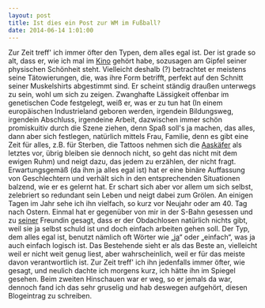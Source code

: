 ```yaml
---
layout: post
title: Ist dies ein Post zur WM im Fußball?
date: 2014-06-14 1:01:00
---
```

Zur Zeit treff' ich immer öfter den Typen, dem alles egal ist. Der ist grade so alt, dass er, wie ich mal im [Kino](http://de.wikipedia.org/wiki/Benjamin_Button) gehört habe, sozusagen am Gipfel seiner physischen Schönheit steht. Vielleicht deshalb (?) betrachtet er meistens seine Tätowierungen, die, was ihre Form betrifft, perfekt auf den Schnitt seiner Muskelshirts abgestimmt sind. Er scheint ständig draußen unterwegs zu sein, wohl um sich zu zeigen. Zwanghafte Lässigkeit offenbar im genetischen Code festgelegt, weiß er, was er zu tun hat (In einem europäischen Industrieland geboren werden, irgendein Bildungsweg, irgendein Abschluss, irgendeine Arbeit, dazwischen immer schön promiskuitiv durch die Szene ziehen, denn Spaß soll's ja machen, das alles, dann aber sich festlegen, natürlich mittels Frau, Familie, denn es gibt eine Zeit für alles, z.B. für Sterben, die Tattoos nehmen sich die [Aaskäfer](http://de.wikipedia.org/wiki/Verwesung) als letztes vor, übrig bleiben sie dennoch nicht, so geht das nicht mit dem ewigen Ruhm) und neigt dazu, das jedem zu erzählen, der nicht fragt. Erwartungsgemäß (da ihm ja alles egal ist) hat er eine binäre Auffassung von Geschlechtern und verhält sich in den entsprechenden Situationen balzend, wie er es gelernt hat. Er schart sich aber vor allem um sich selbst, zelebriert so redundant sein Leben und neigt dabei zum Grölen. An einigen Tagen im Jahr sehe ich ihn vielfach, so kurz vor Neujahr oder am 40. Tag nach Ostern. Einmal hat er gegenüber von mir in der S-Bahn gesessen und zu [seiner](http://de.wikipedia.org/wiki/Possessivpronomen) Freundin gesagt, dass er der Obdachlosen natürlich nichts gibt, weil sie ja selbst schuld ist und doch einfach arbeiten gehen soll. Der Typ, dem  alles egal ist, benutzt nämlich oft Wörter wie „[ja](http://de.wikipedia.org/wiki/Modalpartikel)“ oder „einfach“, was ja auch einfach logisch ist. Das Bestehende sieht er als das Beste an, vielleicht weil er nicht weit genug liest, aber wahrscheinlich, weil er für das meiste davon verantwortlich ist.
Zur Zeit treff' ich ihn jedenfalls immer öfter, wie gesagt, und neulich dachte ich morgens kurz, ich hätte ihn im Spiegel gesehen. Beim zweiten Hinschauen war er weg, so er jemals da war, dennoch fand ich das sehr gruselig und hab deswegen aufgehört, diesen Blogeintrag zu schreiben.
